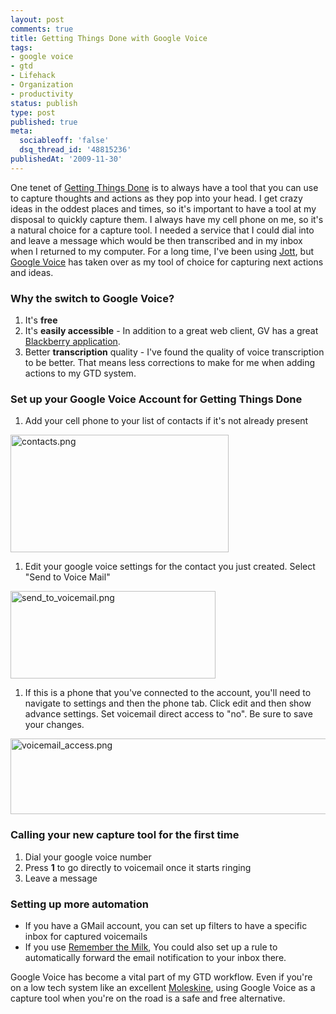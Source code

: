 ```yaml
---
layout: post
comments: true
title: Getting Things Done with Google Voice
tags:
- google voice
- gtd
- Lifehack
- Organization
- productivity
status: publish
type: post
published: true
meta:
  sociableoff: 'false'
  dsq_thread_id: '48815236'
publishedAt: '2009-11-30'
---
```


One tenet of [Getting Things Done](http://www.amazon.com/gp/product/0142000280?ie=UTF8&tag=enlsolinc-20&linkCode=as2&camp=1789&creative=390957&creativeASIN=0142000280) is to always have a tool that you can use to capture thoughts and actions as they pop into your head. I get crazy ideas in the oddest places and times, so it's important to have a tool at my disposal to quickly capture them. I always have my cell phone on me, so it's a natural choice for a capture tool. I needed a service that I could dial into and leave a message which would be then transcribed and in my inbox when I returned to my computer. For a long time, I've been using [Jott](http://jott.com), but [Google Voice](https://www.google.com/voice) has taken over as my tool of choice for capturing next actions and ideas.

### Why the switch to Google Voice?

1. It's __free__
1. It's __easily accessible__ - In addition to a great web client, GV has a great [Blackberry application](http://www.google.com/mobile/products/voice.html#p=blackberry).
1. Better __transcription__ quality - I've found the quality of voice transcription to be better. That means less corrections to make for me when adding actions to my GTD system.

### Set up your Google Voice Account for Getting Things Done

1. Add your cell phone to your list of contacts if it's not already present

  <img src="http://www.enlightsolutions.com/wp-content/uploads/2009/11/contacts.png" alt="contacts.png" border="0" width="349" height="188" />

1. Edit your google voice settings for the contact you just created. Select "Send to Voice Mail" 

  <img src="http://www.enlightsolutions.com/wp-content/uploads/2009/11/send_to_voicemail.png" alt="send_to_voicemail.png" border="0" width="328" height="140" />

1. If this is a phone that you've connected to the account, you'll need to navigate to settings and then the phone tab. Click edit and then show advance settings. Set voicemail direct access to "no". Be sure to save your changes.

  <img src="http://www.enlightsolutions.com/wp-content/uploads/2009/11/voicemail_access.png" alt="voicemail_access.png" border="0" width="682" height="121" />

### Calling your new capture tool for the first time

1. Dial your google voice number
1. Press __1__ to go directly to voicemail once it starts ringing
1. Leave a message

### Setting up more automation
* If you have a GMail account, you can set up filters to have a specific inbox for captured voicemails
* If you use [Remember the Milk](http://www.rememberthemilk.com/), You could also set up a rule to automatically forward the email notification to your inbox there.

Google Voice has become a vital part of my GTD workflow. Even if you're on a low tech system like an excellent [Moleskine](http://www.moleskine.com/), using Google Voice as a capture tool when you're on the road is a safe and free alternative. 

